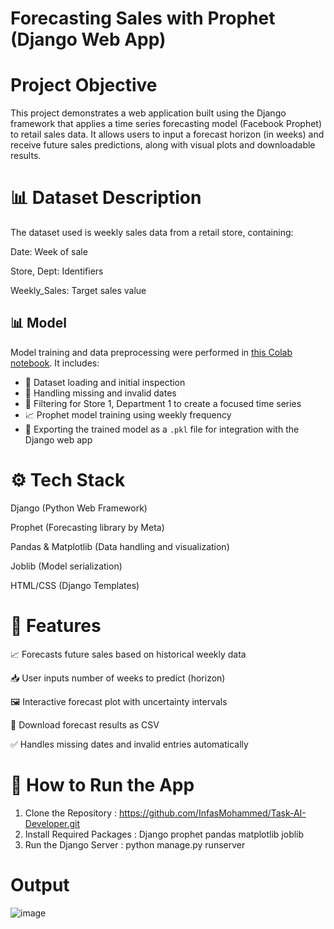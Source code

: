 # Forecasting Sales with Prophet (Django Web App)

# Project Objective
This project demonstrates a web application built using the Django framework that applies a time series forecasting model (Facebook Prophet) to retail sales data.
It allows users to input a forecast horizon (in weeks) and receive future sales predictions, along with visual plots and downloadable results.

# 📊 Dataset Description
The dataset used is weekly sales data from a retail store, containing:

Date: Week of sale

Store, Dept: Identifiers

Weekly_Sales: Target sales value

## 📊 Model
Model training and data preprocessing were performed in [this Colab notebook](https://colab.research.google.com/drive/151o-zjslCUb09JmHKCaYdeiU3b26imy5). It includes:

- 📂 Dataset loading and initial inspection
- 🧹 Handling missing and invalid dates
- 🏪 Filtering for Store 1, Department 1 to create a focused time series
- 📈 Prophet model training using weekly frequency
- 💾 Exporting the trained model as a `.pkl` file for integration with the Django web app


# ⚙️ Tech Stack
Django (Python Web Framework)

Prophet (Forecasting library by Meta)

Pandas & Matplotlib (Data handling and visualization)

Joblib (Model serialization)

HTML/CSS (Django Templates)

# 🧪 Features
📈 Forecasts future sales based on historical weekly data

📥 User inputs number of weeks to predict (horizon)

🖼️ Interactive forecast plot with uncertainty intervals

📎 Download forecast results as CSV

✅ Handles missing dates and invalid entries automatically

# 🔧 How to Run the App
1. Clone the Repository : https://github.com/InfasMohammed/Task-AI-Developer.git
2. Install Required Packages : Django
   prophet
   pandas
   matplotlib
   joblib
3. Run the Django Server : python manage.py runserver


# Output 

![image](https://github.com/user-attachments/assets/ababeffb-249d-4af9-a714-830e11cd09a2)

